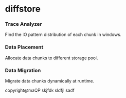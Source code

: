 # diffstore
### Trace Analyzer
Find the IO pattern distribution of each chunk in windows.

### Data Placement
Allocate data chunks to different storage pool.

### Data Migration
Migrate data chunks dynamically at runtime.

copyright@maQP
skjfdk
sldfjl
sadf

